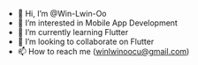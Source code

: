 - 👋 Hi, I’m @Win-Lwin-Oo
- 👀 I’m interested in Mobile App Development
- 🌱 I’m currently learning Flutter
- 💞️ I’m looking to collaborate on Flutter
- 📫 How to reach me (winlwinoocu@gmail.com)

<!---
Win-Lwin-Oo/Win-Lwin-Oo is a ✨ special ✨ repository because its `README.md` (this file) appears on your GitHub profile.
You can click the Preview link to take a look at your changes.
--->
